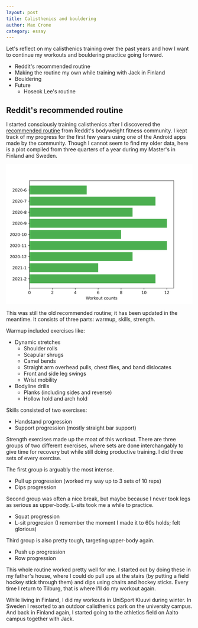 ```yaml
---
layout: post
title: Calisthenics and bouldering
author: Max Crone
category: essay
---
```


Let's reflect on my calisthenics training over the past years and how I want to continue my workouts and bouldering practice going forward.

- Reddit's recommended routine
- Making the routine my own while training with Jack in Finland
- Bouldering
- Future
	- Hoseok Lee's routine

## Reddit's recommended routine

I started consciously training calisthenics after I discovered the [recommended routine](https://www.reddit.com/r/bodyweightfitness/wiki/kb/recommended_routine/) from Reddit's bodyweight fitness community.
I kept track of my progress for the first few years using one of the Android apps made by the community.
Though I cannot seem to find my older data, here is a plot compiled from three quarters of a year during my Master's in Finland and Sweden.

![Monthly workout counts from June 2020 until February 2021, ranging from five to twelve, for an average of nine workouts every month, or roughly two every week.](/assets/img/2022-10-04-workout-counts.svg)

This was still the old recommended routine; it has been updated in the meantime.
It consists of three parts: warmup, skills, strength.

Warmup included exercises like:
- Dynamic stretches
	- Shoulder rolls
	- Scapular shrugs
	- Camel bends
	- Straight arm overhead pulls, chest flies, and band dislocates
	- Front and side leg swings
	- Wrist mobility
- Bodyline drills
	- Planks (including sides and reverse)
	- Hollow hold and arch hold

Skills consisted of two exercises:
- Handstand progression
- Support progression (mostly straight bar support)

Strength exercises made up the moat of this workout.
There are three groups of two different exercises, where sets are done interchangably to give time for recovery but while still doing productive training.
I did three sets of every exercise.

The first group is arguably the most intense.
- Pull up progression (worked my way up to 3 sets of 10 reps)
- Dips progression

Second group was often a nice break, but maybe because I never took legs as serious as upper-body.
L-sits took me a while to practice.
- Squat progression
- L-sit progresion (I remember the moment I made it to 60s holds; felt glorious)

Third group is also pretty tough, targeting upper-body again.
- Push up progression
- Row progression

This whole routine worked pretty well for me.
I started out by doing these in my father's house, where I could do pull ups at the stairs (by putting a field hockey stick through them) and dips using chairs and hockey sticks.
Every time I return to Tilburg, that is where I'll do my workout again.

While living in Finland, I did my workouts in UniSport Kluuvi during winter.
In Sweden I resorted to an outdoor calisthenics park on the university campus.
And back in Finland again, I started going to the athletics field on Aalto campus together with Jack.
